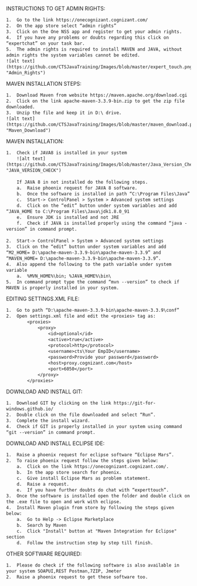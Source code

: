 
INSTRUCTIONS TO GET ADMIN RIGHTS:

	1.	Go to the link https://onecognizant.cognizant.com/
	2.	On the app store select “admin rights”
	3.	Click on the One NSS app and register to get your admin rights.
	4.	If you have any problems or doubts regarding this click on “expertchat” on your task bar. 
	5.	The admin rights is required to install MAVEN and JAVA, without admin rights the system variables cannot be edited.
	![alt text](https://github.com/CTSJavaTraining/Images/blob/master/expert_touch.png "Admin_Rights") 
	
MAVEN INSTALLATION STEPS:

	1.	Download Maven from website https://maven.apache.org/download.cgi 
	2.	Click on the link apache-maven-3.3.9-bin.zip to get the zip file downloaded.
	3.	Unzip the file and keep it in D:\ drive.
	![alt text](https://github.com/CTSJavaTraining/Images/blob/master/maven_download.png "Maven_Download")

MAVEN INSTALLATION:

	1.	Check if JAVA8 is installed in your system
		![alt text](https://github.com/CTSJavaTraining/Images/blob/master/Java_Version_Check.png "JAVA_VERSION_CHECK")

		If JAVA 8 in not installed do the following steps.
		a.	Raise phoenix request for JAVA 8 software.
		b.	Once the software is installed in path “C:\Program Files\Java”
		c.	Start-> ControlPanel > System > Advanced system settings
		d.	Click on the “edit” button under system variables and add “JAVA_HOME to C:\Program Files\Java\jdk1.8.0_91
		e.	Ensure JDK is installed and not JRE
		f.	Check if JAVA is installed properly using the command “java -version” in command prompt.

	2.	Start-> ControlPanel > System > Advanced system settings
	3.	Click on the “edit” button under system variables and add “M2_HOME= D:\apache-maven-3.3.9-bin\apache-maven-3.3.9” and “MAVEN_HOME= D:\apache-maven-3.3.9-bin\apache-maven-3.3.9”.
	4.	Also append the following to the path variable under system variable 
		a.	%MVN_HOME%\bin; %JAVA_HOME%\bin\
	5.	In command prompt type the command “mvn --version” to check if MAVEN is properly installed in your system.


EDITING SETTINGS.XML FILE:

	1.	Go to path “D:\apache-maven-3.3.9-bin\apache-maven-3.3.9\conf”
	2.	Open settings.xml file and edit the <proxies> tag as:
			<proxies>
    			<proxy>
      				<id>optional</id>
     				<active>true</active>
      				<protocol>http</protocol>
      				<username>cts\Your EmpID</username>
      				<password>Provide your password</password>
      				<host>proxy.cognizant.com</host>
      				<port>6050</port>
 				</proxy>
 			</proxies>

DOWNLOAD AND INSTALL GIT:

	1.	Download GIT by clicking on the link https://git-for-windows.github.io/
	2.	Double click on the file downloaded and select “Run”.
	3.	Complete the install wizard.
	4.	Check if GIT is properly installed in your system using command “git --version” in command prompt.

DOWNLOAD AND INSTALL ECLIPSE IDE:

	1.	Raise a phoenix request for eclipse software “Eclipse Mars”.
	2.	To raise phoenix request follow the steps given below:
		a.	Click on the link https://onecognizant.cognizant.com/.
		b.	In the app store search for phoenix.
		c.	Give install Eclipse Mars as problem statement.
		d.	Raise a request.
		e.	If you have further doubts do chat with “experttouch”.
	3.	Once the software is installed open the folder and double click on the .exe file to open and work with eclipse.
	4.	Install Maven plugin from store by following the steps given below:
		a.	Go to Help -> Eclipse Marketplace
		b.	Search by Maven
		c.	Click "Install" button at "Maven Integration for Eclipse" section
		d.	Follow the instruction step by step till finish.

OTHER SOFTWARE REQUIRED:

	1.	Please do check if the following software is also available in your system SOAPUI,REST Postman,7ZIP, Jmeter
	2.	Raise a phoenix request to get these software too.

